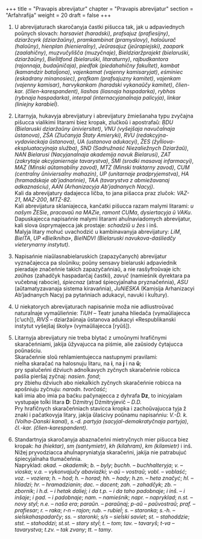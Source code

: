 +++
title = "Pravapis abrevijatur"
chapter = "Pravapis abrevijatur"
section = "Arfahrafija"
weight = 20
draft = false
+++

1. U abrevijaturach skaročanyja častki pišucca tak, jak u adpaviednych poŭnych slovach: _harsaviet (haradski)_, _prafsajuz (prafiesijny)_, _dziaržcyrk (dziaržaŭny)_, _pramkambinat (pramyslovy)_, _haloŭurač (haloŭny)_, _hienplan (hienieraĺny)_, _Jeŭrasajuz (jeŭrapiejski)_, _zaapark (zaalahičny)_, _muzvučylišča (muzyčnaje)_, _Bieldziaržprajekt (bielaruśki_, _dziaržaŭny)_, _Bieĺlitfond (bielaruśki_, _litaraturny)_, _rajbudkantora (rajonnaja_, _budaŭničaja)_, _piedfak (piedahahičny fakuĺtet)_, _kambat (kamandzir bataĺjona)_, _vajenkamat (vajenny kamisaryjat)_, _eśminiec (eskadrany minanosiec)_, _prafkam (prafsajuzny kamitet)_, _vajenkam (vajenny kamisar)_, _harvykankam (haradski vykanaŭčy kamitet)_, _člien-kar. (člien-karespandent)_, _liashas (liasnaja haspadarka)_, _rybhas (rybnaja haspadarka)_, _interpal (internacyjanaĺnaja palicyja)_, _linkar (liniejny karabieĺ)_.

2. Litarnyja, hukavyja abrevijatury i abrevijatury źmiešanaha typu zvyčajna pišucca vialikimi litarami biez kropak, zlučkoŭ i apostrafaŭ: _BDU (Bielaruski dziaržaŭny ŭniviersitet)_, _VNU (vyšejšaja navučaĺnaja ŭstanova)_, _ZŠA (Zlučanyja Štaty Amieryki)_, _RVU (redakcyjna-vydavieckaja ŭstanova)_, _UA (ustanova adukacyi)_, _ŽES (žyĺliova-ekspluatacyjnaja služba)_, _SND (Sadružnaść Niezaliežnych Dziaržaŭ)_, _NAN Bielarusi (Nacyjanaĺnaja akademija navuk Bielarusi)_, _ZAT (zakrytaje akcyjaniernaje tavarystva)_, _ŚMI (srodki masavaj infarmacyi)_, _MAZ (Minski aŭtamabiĺny zavod)_, _MTZ (Minski traktarny zavod)_, _CUM (centraĺny ŭniviersaĺny mahazin)_, _UP (unitarnaje pradpryjemstva)_, _HA (hramadskaje ab’jadnańnie)_, _TAA (tavarystva z abmiežavanaj adkaznaściu)_, _AAN (Arhanizacyja Ab’jadnanych Nacyj)_.
<br>Kali da abrevijatury dadajecca ličba, to jana pišacca praz zlučok: _VAZ-21_, _MAZ-200_, _MTZ-82_.
<br>Kali abrevijatura sklaniajecca, kančatki pišucca razam malymi litarami: _u našym ŽESie_, _pracavaŭ na MAZie_, _ramont CUMa_, _dysiertacyja ŭ VAKu_.
<br>Dapuskajecca napisańnie malymi litarami ahuĺnaviadomych abrevijatur, kali slova ŭsprymajecca jak prostaje: _schadziŭ u žes_ i inš.
<br>Malyja litary mohuć uvachodzić u kambinavanyja abrevijatury: _LiM_, _BielTA_, _UP «Bielkniha»_, _BielNDVI (Bielaruski navukova-daśliedčy vieterynarny instytut)_.

3. Napisańnie niaŭlasnabielaruskich (zapazyčanych) abrevijatur vyznačajecca pa sloŭniku; poŭny sensavy bielaruski adpaviednik pieradaje značeńnie takich zapazyčańniaŭ, a nie rasšyfroŭvaje ich: _zaŭhas_ (zahadčyk haspadarčaj častki), _zavuč_ (namieśnik dyrektara pa vučebnaj rabocie), _śpiecnaz_ (atrad śpiecyjaĺnaha pryznačeńnia), _ASU_ (aŭtamatyzavanaja sistema kiravańnia), _JuNiESKA_ (Kamisija Arhanizacyi Ab’jadnanych Nacyj pa pytańniach adukacyi, navuki i kuĺtury).

4. U niekatorych abrevijaturach napisańnie moža nie adliustroŭvać naturaĺnaje vymaŭlieńnie: _TiUH_ – Teatr junaha hliedača (vymaŭliajecca [c’uch]), _RIVŠ_ – dziaržaŭnaja ŭstanova adukacyi «Respublikanski instytut vyšejšaj školy» (vymaŭliajecca [ryŭš]).

5. Litarnyja abrevijatury nie treba blytać z umoŭnymi hrafičnymi skaračeńniami, jakija ŭžyvajucca na piśmie, alie zaŭsiody čytajucca poŭnaściu.
<br>Skaračeńnie sloŭ rehlamientujecca nastupnymi pravilami:
<br>nieĺha skaračać na halosnuju litaru, na __i__, na __j__ i na __ŭ__;
<br>pry spalučeńni dźviuch adnoĺkavych zyčnych skaračeńnie robicca paślia pieršaj zyčnaj: _nasien. fond_;
<br>pry źbiehu dźviuch abo niekaĺkich zyčnych skaračeńnie robicca na apošniuju zyčnuju: _narodn. tvorčaść_;
<br>kali imia abo imia pa baćku pačynajecca z dyhrafa __Dz__, to inicyjalam vystupaje toĺki litara __D__: Dźmitryj Dźmitryjevič – _D.D._
<br>Pry hrafičnych skaračeńniach stavicca kropka i zachoŭvajucca tyja ž znaki i pačatkovyja litary, jakija ŭlaścivy poŭnamu napisańniu: _V.-D. k. (Volha-Danski kanal)_, _s.-d. partyja (sacyjal-demakratyčnaja partyja)_, _čl.-kar. (člien-karespandent)_.

6. Standartnyja skaročanyja abaznačeńni mietryčnych mier pišucca biez kropak: _ha (hiektar)_, _sm (santymietr)_, _kh (kilahram)_, _km (kilamietr)_ i inš.
<br>Nižej pryvodziacca ahuĺnapryniatyja skaračeńni, jakija nie patrabujuć śpiecyjaĺnaha tlumačeńnia.
<br>Napryklad:
_akad._ – _akademik_; 
_b._ – _byly_; 
_buchh._ – _buchhalteryja_; 
_v._ – _vioska_; 
_v.a._ – _vykonvajučy abaviaźki_; 
_v-aŭ_ – _vostraŭ_; 
_vobl._ – _voblaść_; 
_voz._ – _voziera_; 
_h._ – _hod_; 
_h._ – _horad_; 
_hh._ – _hady_; 
_h.zn._ – _heta značyć_; 
_hl._ – _hliadzi_; 
_hr._ – _hramadzianin_; 
_dac._ – _dacent_; 
_zah._ – _zahadčyk_; 
_zb._ – _zbornik_; 
_i h.d._ – _i hetak daliej_; 
_i da t.p._ – _i da taho padobnaje_; 
_i inš._ – _i inšaje_; 
_i pad._ – _i padobnaje_; 
_nam._ – _namieśnik_; 
_napr._ – _napryklad_; 
_n.st._ – _novy styĺ_; 
_n.e._ – _naša era_; 
_paraŭn._ – _paraŭnaj_; 
_p-aŭ_ – _paŭvostraŭ_; 
_praf._ – _prafiesar_; 
_r._ – _raka_; 
_r-n_ – _rajon_; 
_rub._ – _rubieĺ_; 
_s._ – _staronka_; 
_s.-h._ – _sieĺskahaspadarčy_; 
_ss._ – _staronki_; 
_s/s_ – _sieĺski saviet_; 
_st._ – _stahoddzie_; 
_stst._ – _stahoddzi_; 
_st.st._ – _stary styĺ_; 
_t._ – _tom_; 
_tav._ – _tavaryš_; 
_t-va_ – _tavarystva_; 
_t.zv._ – _tak zvany_; 
_tt._ – _tamy_.


